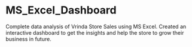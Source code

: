 # MS_Excel_Dashboard
Complete data analysis of Vrinda Store Sales using MS Excel. Created an interactive dashboard to get the insights and help the store to grow their business in future.
